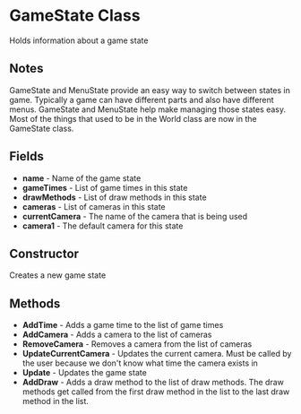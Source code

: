 # GameState Class
Holds information about a game state

## Notes
GameState and MenuState provide an easy way to switch between states in game. Typically a game can have different parts and also have different menus. GameState and MenuState help make managing those states easy. Most of the things that used to be in the World class are now in the GameState class.

## Fields
- **name** - Name of the game state
- **gameTimes** - List of game times in this state
- **drawMethods** - List of draw methods in this state
- **cameras** - List of cameras in this state
- **currentCamera** - The name of the camera that is being used
- **camera1** - The default camera for this state

## Constructor
Creates a new game state

## Methods
- **AddTime** - Adds a game time to the list of game times
- **AddCamera** - Adds a camera to the list of cameras
- **RemoveCamera** - Removes a camera from the list of cameras
- **UpdateCurrentCamera** - Updates the current camera. Must be called by the user because we don't know what time the camera exists in
- **Update** - Updates the game state
- **AddDraw** - Adds a draw method to the list of draw methods. The draw methods get called from the first draw method in the list to the last draw method in the list.
